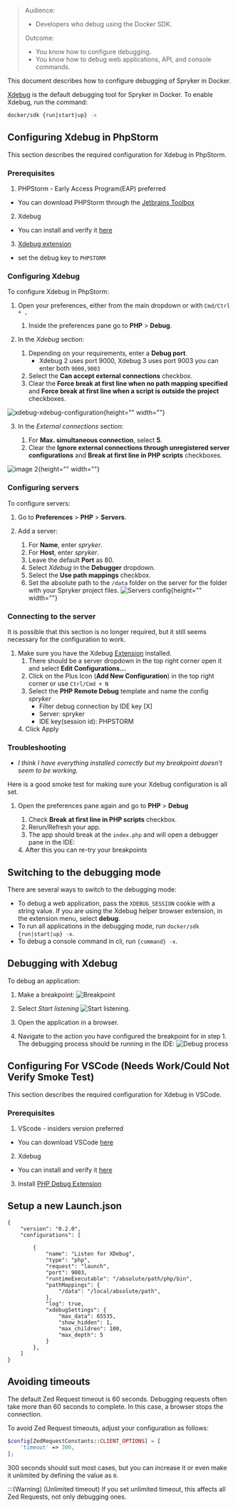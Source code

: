 > Audience:
>
> - Developers who debug using the Docker SDK.
>
> Outcome:
> - You know how to configure debugging.
> - You know how to debug web applications, API, and console commands.


This document describes how to configure debugging of Spryker in Docker.

[Xdebug](https://xdebug.org) is the default debugging tool for Spryker in Docker. To enable Xdebug, run the command:
```bash
docker/sdk {run|start|up} -x
```

## Configuring Xdebug in PhpStorm

This section describes the required configuration for Xdebug in PhpStorm.

### Prerequisites

1. PHPStorm - Early Access Program(EAP) preferred
 - You can download PHPStorm through the [Jetbrains Toolbox](https://www.jetbrains.com/toolbox-app/)
2. Xdebug 
 - You can install and verify it [here](https://xdebug.org/docs/install)
3. [Xdebug extension](https://www.jetbrains.com/help/phpstorm/2021.1/browser-debugging-extensions.html)
 - set the debug key to `PHPSTORM`

### Configuring Xdebug

To configure Xdebug in PhpStorm:

1. Open your preferences, either from the main dropdown or with `Cmd/Ctrl + ,`
      1. Inside the preferences pane go to **PHP** > **Debug**.

2. In the *Xdebug* section:

      1. Depending on your requirements, enter a **Debug port**.
            - Xdebug 2 uses port 9000, Xdebug 3 uses port 9003 you can enter both `9000,9003`
      2. Select the **Can accept external connections** checkbox.
      3. Clear the **Force break at first line when no path mapping specified** and **Force break at first line when a script is outside the project** checkboxes.

![xdebug-xdebug-configuration](https://spryker.s3.eu-central-1.amazonaws.com/docs/Developer+Guide/Installation/Spryker+in+Docker/Debugging+Setup+in+Docker/xdebug-xdebug-configuration.png){height="" width=""}

3. In the *External connections* section:

      1. For **Max. simultaneous connection**, select **5**.
      2. Clear the **Ignore external connections through unregistered server configurations** and **Break at first line in PHP scripts** checkboxes.

![image 2](https://spryker.s3.eu-central-1.amazonaws.com/docs/Developer+Guide/Installation/Spryker+in+Docker/Debugging+Setup+in+Docker/xdebug-external-connections-configuration.png){height="" width=""}

### Configuring servers 
To configure servers:
1. Go to **Preferences** > **PHP** > **Servers**.

2. Add a server:

    1. For **Name**, enter *spryker*.
    2. For **Host**, enter *spryker*.
    3. Leave the default **Port** as 80.
    4. Select *Xdebug* in the **Debugger** dropdown.
    5. Select the **Use path mappings** checkbox.
    6. Set the absolute path to the `/data` folder on the server for the folder with your Spryker project files.
    ![Servers config](https://spryker.s3.eu-central-1.amazonaws.com/docs/Developer+Guide/Installation/Spryker+in+Docker/Debugging+Setup+in+Docker/servers-confg.png){height="" width=""}
    
### Connecting to the server
It is possible that this section is no longer required, but it still seems necessary for the configuration to work.

1. Make sure you have the Xdebug [Extension](https://www.jetbrains.com/help/phpstorm/2021.1/browser-debugging-extensions.html) installed.
      1. There should be a server dropdown in the top right corner open it and select **Edit Configurations...**
      2. Click on the Plus Icon (**Add New Configuration**) in the top right corner or use `Ctrl/Cmd + N`
      3. Select the **PHP Remote Debug** template and name the config *spryker*
            - Filter debug connection by IDE key [X]
            - Server: spryker
            - IDE key(session id): PHPSTORM
      <Configuration Pic>
      4. Click Apply
    
### Troubleshooting

- *I think I have everything installed correctly but my breakpoint doesn't seem to be working.*

Here is a good smoke test for making sure your Xdebug configuration is all set.

1. Open the preferences pane again and go to **PHP** > **Debug**

      1. Check **Break at first line in PHP scripts** checkbox.
      2. Rerun/Refresh your app.
      3. The app should break at the `index.php` and will open a debugger pane in the IDE:
      <Debugger Pane Pic>
      4. After this you can re-try your breakpoints
       

## Switching to the debugging mode
There are several ways to switch to the debugging mode:

* To debug a web application, pass the `XDEBUG_SESSION` cookie with a string value. If you are using the Xdebug helper browser extension, in the extension menu, select **debug**.
* To run all applications in the debugging mode, run `docker/sdk {run|start|up} -x`.
* To debug a console command in cli, run `{command} -x`.




## Debugging with Xdebug

To debug an application:

1. Make a breakpoint:
![Breakpoint](https://spryker.s3.eu-central-1.amazonaws.com/docs/Developer+Guide/Installation/Spryker+in+Docker/Debugging+Setup+in+Docker/breakpoint.png)

2. Select *Start listening* ![Start listening](https://spryker.s3.eu-central-1.amazonaws.com/docs/Developer+Guide/Installation/Spryker+in+Docker/Debugging+Setup+in+Docker/start-listening.png).

3. Open the application in a browser.

4. Navigate to the action you have configured the breakpoint for in step 1. The debugging process should be running in the IDE:
![Debug process](https://spryker.s3.eu-central-1.amazonaws.com/docs/Developer+Guide/Installation/Spryker+in+Docker/Debugging+Setup+in+Docker/debug-process.png)




## Configuring For VSCode (Needs Work/Could Not Verify Smoke Test)

This section describes the required configuration for Xdebug in VSCode.  

### Prerequisites

1. VScode - insiders version preferred
 - You can download VSCode [here](https://code.visualstudio.com/insiders/)
2. Xdebug 
 - You can install and verify it [here](https://xdebug.org/docs/install)
3. Install [PHP Debug Extension](https://marketplace.visualstudio.com/items?itemName=felixfbecker.php-debug)

## Setup a new Launch.json
```
{
    "version": "0.2.0",
    "configurations": [
    
        {
            "name": "Listen for XDebug",
            "type": "php",
            "request": "launch",
            "port": 9003,
            "runtimeExecutable": "/absolute/path/php/bin",
            "pathMappings": {
                "/data": "/local/absolute/path",
            },
            "log": true,
            "xdebugSettings": {
                "max_data": 65535,
                "show_hidden": 1,
                "max_children": 100,
                "max_depth": 5
            }
        },
    ]
}
```

## Avoiding timeouts

The default Zed Request timeout is 60 seconds. Debugging requests often take more than 60 seconds to complete. In this case, a browser stops the connection. 

To avoid Zed Request timeouts, adjust your configuration as follows:
```php
$config[ZedRequestConstants::CLIENT_OPTIONS] = [
    'timeout' => 300,
];
```

300 seconds should suit most cases, but you can increase it or even make it unlimited by defining the value as `0`.

:::(Warning) (Unlimited timeout)
If you set unlimited timeout, this affects all Zed Requests, not only debugging ones. 

